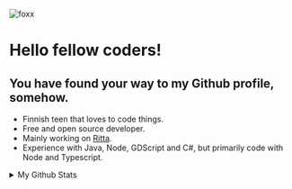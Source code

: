 [foxx]: https://media2.giphy.com/media/TdMVH60kJvTMI/giphy.gif "foxxx"

![foxx][foxx]
# Hello fellow coders!
## You have found your way to my Github profile, somehow.

* Finnish teen that loves to code things.
* Free and open source developer.
* Mainly working on [Ritta](https://github.com/rittaschool).
* Experience with Java, Node, GDScript and C#, but primarily code with Node and Typescript.

<details>
<summary>My Github Stats</summary>

![Github Stats](https://github-readme-stats.vercel.app/api?username=raikasdev&hide_title=true&show_icons=true&theme=radical)\
![Top Langs](https://github-readme-stats.vercel.app/api/top-langs/?username=raikasdev&theme=radical)\
![raikasta's wakatime stats](https://github-readme-stats.vercel.app/api/wakatime?username=raikasta)
</details>
